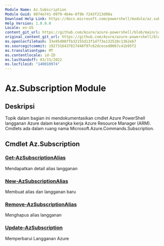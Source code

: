 ```yaml
---
Module Name: Az.Subscription
Module Guid: 8074e741-0979-4b4e-8f9b-7243f213d98a
Download Help Link: https://docs.microsoft.com/powershell/module/az.subscription
Help Version: 1.0.0.0
Locale: en-US
content_git_url: https://github.com/Azure/azure-powershell/blob/main/src/Subscription/Subscription/help/Az.Subscription.md
original_content_git_url: https://github.com/Azure/azure-powershell/blob/main/src/Subscription/Subscription/help/Az.Subscription.md
ms.openlocfilehash: 33e95d08ffb32155d13f1d773e132528c1362eb7
ms.sourcegitcommit: 1927316437817d48f97c62dceced0067c41b95f2
ms.translationtype: MT
ms.contentlocale: id-ID
ms.lasthandoff: 03/15/2022
ms.locfileid: "140010974"
---
```

# Az.Subscription Module
## Deskripsi
Topik dalam bagian ini mendokumentasikan cmdlet Azure PowerShell langganan Azure dalam kerangka kerja Azure Resource Manager (ARM). Cmdlets ada dalam ruang nama Microsoft.Azure.Commands.Subscription.

## Cmdlet Az.Subscription
### [Get-AzSubscriptionAlias](Get-AzSubscriptionAlias.md)
Mendapatkan detail alias langganan

### [New-AzSubscriptionAlias](New-AzSubscriptionAlias.md)
Membuat alias dan langganan baru

### [Remove-AzSubscriptionAlias](Remove-AzSubscriptionAlias.md)
Menghapus alias langganan

### [Update-AzSubscription](Update-AzSubscription.md)
Memperbarui Langganan Azure


